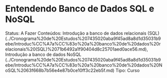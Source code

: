 # Entendendo Banco de Dados SQL e NoSQL

Status: A Fazer
Conteúdos: Introdução a banco de dados relacionais (SQL) (../Cronograma%20de%20Estudos%207435020aba9f45ad8a8d1d35031b9ebe/Introduc%CC%A7a%CC%83o%20a%20banco%20de%20dados%20relacionais%20(SQL)%2071b6492a1f90404d8c25701aed0ace56.md), Introdução a banco de dados NoSQL (../Cronograma%20de%20Estudos%207435020aba9f45ad8a8d1d35031b9ebe/Introduc%CC%A7a%CC%83o%20a%20banco%20de%20dados%20NoSQL%2063f668b7b56e4e87b0ce10ff3c22eb5f.md)
Tipo: Curso
